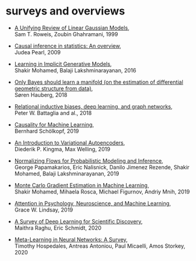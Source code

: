 # surveys and overviews

* [A Unifying Review of Linear Gaussian Models](https://www.semanticscholar.org/paper/A-Unifying-Review-of-Linear-Gaussian-Models-Roweis-Ghahramani/30755a7614148f1acf5edca72385832410c7c33a),  
Sam T. Roweis, Zoubin Ghahramani, 1999

* [Causal inference in statistics: An overview](https://ftp.cs.ucla.edu/pub/stat_ser/r350.pdf),  
Judea Pearl, 2009

* [Learning in Implicit Generative Models](https://arxiv.org/abs/1610.03483),  
Shakir Mohamed, Balaji Lakshminarayanan, 2016

* [Only Bayes should learn a manifold (on the estimation of differential geometric structure from data)](https://arxiv.org/abs/1806.04994),  
Søren Hauberg, 2018

* [Relational inductive biases, deep learning, and graph networks](https://arxiv.org/abs/1806.01261),  
Peter W. Battaglia and al., 2018

* [Causality for Machine Learning](https://arxiv.org/abs/1911.10500),  
Bernhard Schölkopf, 2019

* [An Introduction to Variational Autoencoders](https://arxiv.org/abs/1906.02691),  
Diederik P. Kingma, Max Welling, 2019

* [Normalizing Flows for Probabilistic Modeling and Inference](https://arxiv.org/abs/1912.02762),  
George Papamakarios, Eric Nalisnick, Danilo Jimenez Rezende, Shakir Mohamed, Balaji Lakshminarayanan, 2019

* [Monte Carlo Gradient Estimation in Machine Learning](https://arxiv.org/abs/1906.10652),  
Shakir Mohamed, Mihaela Rosca, Michael Figurnov, Andriy Mnih, 2019

* [Attention in Psychology, Neuroscience, and Machine Learning](https://www.frontiersin.org/articles/10.3389/fncom.2020.00029/full),  
Grace W. Lindsay, 2019

* [A Survey of Deep Learning for Scientific Discovery](https://arxiv.org/abs/2003.11755),  
Maithra Raghu, Eric Schmidt, 2020

* [Meta-Learning in Neural Networks: A Survey](https://arxiv.org/abs/2004.05439),  
Timothy Hospedales, Antreas Antoniou, Paul Micaelli, Amos Storkey, 2020

